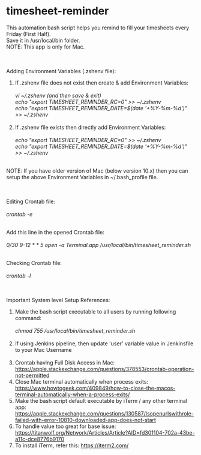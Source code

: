 # timesheet-reminder

This automation bash script helps you remind to fill your timesheets every Friday (First Half).<br>
Save it in /usr/local/bin folder.<br>
NOTE: This app is only for Mac.<br><br><br>


Adding Environment Variables (.zshenv file):<br>
1) If .zshenv file does not exist then create & add Environment Variables:<br><br>
*vi ~/.zshenv (and then save & exit)<br>
echo "export TIMESHEET_REMINDER_RC=0" >> ~/.zshenv<br>
echo "export TIMESHEET_REMINDER_DATE=$(date '+%Y-%m-%d')" >> ~/.zshenv*<br><br>
2) If .zshenv file exists then directly add Environment Variables:<br><br>
*echo "export TIMESHEET_REMINDER_RC=0" >> ~/.zshenv<br>
echo "export TIMESHEET_REMINDER_DATE=$(date '+%Y-%m-%d')" >> ~/.zshenv*<br><br>

NOTE: If you have older version of Mac (below version 10.x) then you can setup the above Environment Variables in ~/.bash_profile file.<br><br><br>


Editing Crontab file:<br><br>
*crontab -e*<br><br>

Add this line in the opened Crontab file:<br><br>
*0/30 9-12 * * 5  open -a Terminal.app /usr/local/bin/timesheet_reminder.sh*<br><br>

Checking Crontab file:<br><br>
*crontab -l*<br><br><br>


Important System level Setup References:<br>
1) Make the bash script executable to all users by running following command:<br><br>
*chmod 755 /usr/local/bin/timesheet_reminder.sh*<br><br>
2) If using Jenkins pipeline, then update 'user' variable value in Jenkinsfile to your Mac Username<br><br>
3) Crontab having Full Disk Access in Mac: https://apple.stackexchange.com/questions/378553/crontab-operation-not-permitted<br>
4) Close Mac terminal automatically when process exits: https://www.howtogeek.com/409849/how-to-close-the-macos-terminal-automatically-when-a-process-exits/<br>
5) Make the bash script default executable by iTerm / any other terminal app: https://apple.stackexchange.com/questions/130587/lsopenurlswithrole-failed-with-error-10810-downloaded-app-does-not-start<br>
6) To handle value too great for base issue: https://titanwolf.org/Network/Articles/Article?AID=fd301104-702a-43be-a11c-dce8776b9170<br>
7) To install iTerm, refer this: https://iterm2.com/<br>
